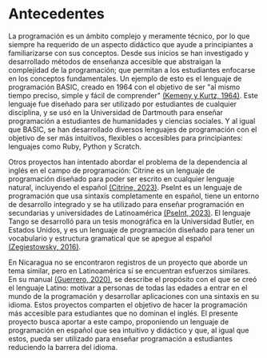 # Antecedentes

La programación es un ámbito complejo y meramente técnico, por lo que siempre ha requerido de un aspecto didáctico que ayude a principiantes a familiarizarse con sus conceptos. Desde sus inicios se han investigado y desarrollado métodos de enseñanza accesible que abstraigan la complejidad de la programación; que permitan a los estudiantes enfocarse en los conceptos fundamentales. Un ejemplo de esto es el lenguaje de programación BASIC, creado en 1964 con el objetivo de ser "al mismo tiempo preciso, simple y fácil de comprender" [(Kemeny y Kurtz, 1964)](#basic-ref). Este lenguaje fue diseñado para ser utilizado por estudiantes de cualquier disciplina, y se usó en la Universidad de Dartmouth para enseñar programación a estudiantes de humanidades y ciencias sociales. Y al igual que BASIC, se han desarrollado diversos lenguajes de programación con el objetivo de ser más intuitivos, flexibles o accesibles para principiantes: lenguajes como Ruby, Python y Scratch.

Otros proyectos han intentado abordar el problema de la dependencia al inglés en el campo de programación: Citrine es un lenguaje de programación diseñado para poder ser escrito en cualquier lenguaje natural, incluyendo el español [(Citrine, 2023)](#citrine-ref). PseInt es un lenguaje de programación que usa sintaxis completamente en español, tiene un entorno de desarrollo integrado y se ha utilizado para enseñar programación en secundarias y universidades de Latinoamérica [(PseInt, 2023)](#pseint-ref). El lenguaje Tango se desarrolló para un tesis monográfica en la Universidad Butler, en Estados Unidos, y es un lenguaje de programación diseñado para tener un vocabulario y estructura gramatical que se apegue al español [(Zegiestowsky, 2016)](#tango-ref).

En Nicaragua no se encontraron registros de un proyecto que aborde un tema similar, pero en Latinoamérica sí se encuentran esfuerzos
similares. En su manual [(Guerrero, 2020)](#latino-ref), se describe el propósito con el que se creó el lenguaje Latino: motivar a personas de todas las edades a entrar en el mundo de la programación y desarrollar aplicaciones con una sintaxis en su idioma. Estos proyectos comparten el objetivo de hacer la programación más accesible para estudiantes que no dominan el inglés. El presente proyecto busca aportar a este campo, proponiendo un lenguaje de programación en español que sea intuitivo y didáctico y que, al igual que estos, pueda ser utilizado para enseñar programación a estudiantes reduciendo la barrera del idioma.